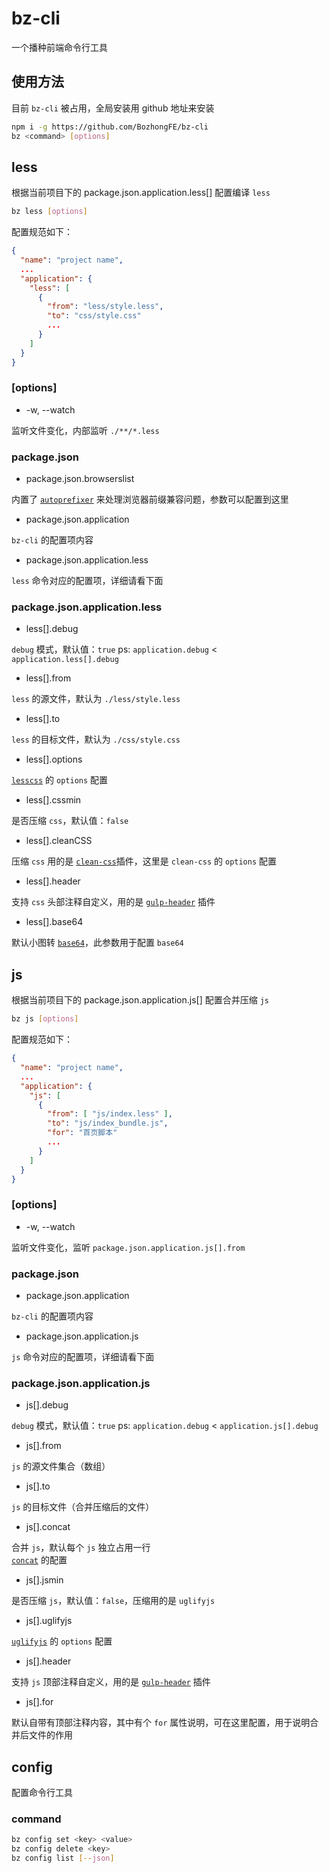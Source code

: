 # bz-cli

一个播种前端命令行工具

## 使用方法

目前 `bz-cli` 被占用，全局安装用 github 地址来安装

```bash
npm i -g https://github.com/BozhongFE/bz-cli
bz <command> [options]
```

## less

根据当前项目下的 package.json.application.less[] 配置编译 `less`

```bash
bz less [options]
```

配置规范如下：
```json
{
  "name": "project name",
  ...
  "application": {
    "less": [
      {
        "from": "less/style.less",
        "to": "css/style.css"
        ...
      }
    ]
  }
}
```

### [options]

+ -w, --watch

监听文件变化，内部监听 `./**/*.less`

### package.json

+ package.json.browserslist

内置了 [`autoprefixer`](https://github.com/postcss/autoprefixer) 来处理浏览器前缀兼容问题，参数可以配置到这里

+ package.json.application

`bz-cli` 的配置项内容

+ package.json.application.less

`less` 命令对应的配置项，详细请看下面

### package.json.application.less

+ less[].debug

`debug` 模式，默认值：`true`
ps: `application.debug` < `application.less[].debug`

+ less[].from

`less` 的源文件，默认为 `./less/style.less`

+ less[].to

`less` 的目标文件，默认为 `./css/style.css`

+ less[].options

[`lesscss`](http://lesscss.org/usage/#less-options) 的 `options` 配置

+ less[].cssmin

是否压缩 `css`，默认值：`false`

+ less[].cleanCSS

压缩 `css` 用的是 [`clean-css`](https://github.com/jakubpawlowicz/clean-css)插件，这里是 `clean-css` 的 `options` 配置

+ less[].header

支持 `css` 头部注释自定义，用的是 [`gulp-header`](https://github.com/tracker1/gulp-header) 插件

+ less[].base64

默认小图转 [`base64`](https://github.com/Wenqer/gulp-base64)，此参数用于配置 `base64`


## js

根据当前项目下的 package.json.application.js[] 配置合并压缩 `js`

```bash
bz js [options]
```

配置规范如下：
```json
{
  "name": "project name",
  ...
  "application": {
    "js": [
      {
        "from": [ "js/index.less" ],
        "to": "js/index_bundle.js",
        "for": "首页脚本"
        ...
      }
    ]
  }
}
```

### [options]

+ -w, --watch

监听文件变化，监听 `package.json.application.js[].from`

### package.json

+ package.json.application

`bz-cli` 的配置项内容

+ package.json.application.js

`js` 命令对应的配置项，详细请看下面

### package.json.application.js

+ js[].debug

`debug` 模式，默认值：`true`
ps: `application.debug` < `application.js[].debug`

+ js[].from

`js` 的源文件集合（数组）

+ js[].to

`js` 的目标文件（合并压缩后的文件）

+ js[].concat

合并 `js`，默认每个 `js` 独立占用一行  
[`concat`](https://github.com/gulp-community/gulp-concat) 的配置

+ js[].jsmin

是否压缩 `js`，默认值：`false`，压缩用的是 `uglifyjs`

+ js[].uglifyjs

[`uglifyjs`](https://github.com/terinjokes/gulp-uglify) 的 `options` 配置

+ js[].header

支持 `js` 顶部注释自定义，用的是 [`gulp-header`](https://github.com/tracker1/gulp-header) 插件

+ js[].for

默认自带有顶部注释内容，其中有个 `for` 属性说明，可在这里配置，用于说明合并后文件的作用


## config

配置命令行工具

### command

```bash
bz config set <key> <value>
bz config delete <key>
bz config list [--json]
```